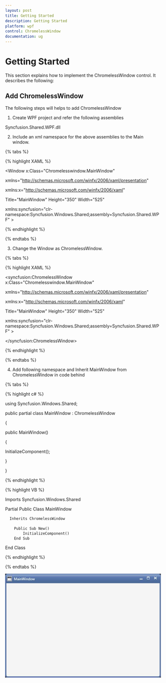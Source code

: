 ```yaml
---
layout: post
title: Getting Started
description: Getting Started
platform: wpf
control: ChromelessWindow
documentation: ug
---
```

# Getting Started

This section explains how to implement the ChromelessWindow control. It describes the following:

## Add ChromelessWindow 

The following steps will helps to add ChromelessWindow 

1) Create WPF project and refer the following assemblies


Syncfusion.Shared.WPF.dll


2) Include an xml namespace for the above assemblies to the Main window.

{% tabs %}

{% highlight XAML %}


<Window x:Class="Chromelesswindow.MainWindow"

xmlns="http://schemas.microsoft.com/winfx/2006/xaml/presentation"

xmlns:x="http://schemas.microsoft.com/winfx/2006/xaml"

Title="MainWindow" Height="350" Width="525"    

xmlns:syncfusion="clr-namespace:Syncfusion.Windows.Shared;assembly=Syncfusion.Shared.WPF" >

</Window>


{% endhighlight %}

{% endtabs %}

3) Change the Window as ChromelessWindow.

{% tabs %}

{% highlight XAML %}

<syncfusion:ChromelessWindow x:Class="Chromelesswindow.MainWindow"

xmlns="http://schemas.microsoft.com/winfx/2006/xaml/presentation"

xmlns:x="http://schemas.microsoft.com/winfx/2006/xaml"

Title="MainWindow" Height="350" Width="525"    

xmlns:syncfusion="clr-namespace:Syncfusion.Windows.Shared;assembly=Syncfusion.Shared.WPF" >


</syncfusion:ChromelessWindow>



{% endhighlight %}

{% endtabs %}

4) Add following namespace and Inherit MainWindow from ChromelessWindow in code behind

{% tabs %}

{% highlight c# %}

using Syncfusion.Windows.Shared;

public partial class MainWindow : ChromelessWindow

{

public MainWindow()

{

InitializeComponent();             

} 

}


{% endhighlight %}

{% highlight VB %}

Imports Syncfusion.Windows.Shared

  Partial Public Class MainWindow
  
	  Inherits ChromelessWindow

		Public Sub New()
			InitializeComponent()
		End Sub
  End Class

{% endhighlight %}

{% endtabs %}

![](Getting-Started_images/Getting-Started_img1.jpeg)


